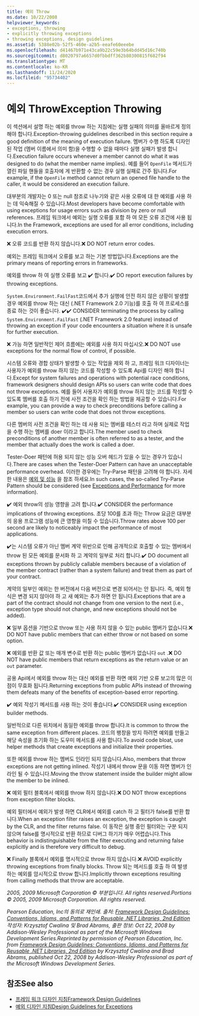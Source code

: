 ```yaml
---
title: 예외 Throw
ms.date: 10/22/2008
helpviewer_keywords:
- exceptions, throwing
- explicitly throwing exceptions
- throwing exceptions, design guidelines
ms.assetid: 5388e02b-52f5-460e-a2b5-eeafe60eeebe
ms.openlocfilehash: d41467b971e43ca9b22c59e3b64bdd45d16c740b
ms.sourcegitcommit: d8020797a6657d0fbbdff362b80300815f682f94
ms.translationtype: MT
ms.contentlocale: ko-KR
ms.lasthandoff: 11/24/2020
ms.locfileid: "95734402"
---
```

# <a name="exception-throwing"></a><span data-ttu-id="c6915-102">예외 Throw</span><span class="sxs-lookup"><span data-stu-id="c6915-102">Exception Throwing</span></span>

<span data-ttu-id="c6915-103">이 섹션에서 설명 하는 예외를 throw 하는 지침에는 실행 실패의 의미를 올바르게 정의 해야 합니다.</span><span class="sxs-lookup"><span data-stu-id="c6915-103">Exception-throwing guidelines described in this section require a good definition of the meaning of execution failure.</span></span> <span data-ttu-id="c6915-104">멤버가 수행 하도록 디자인 된 작업 (멤버 이름에서 의미 함)을 수행할 수 없을 때마다 실행 실패가 발생 합니다.</span><span class="sxs-lookup"><span data-stu-id="c6915-104">Execution failure occurs whenever a member cannot do what it was designed to do (what the member name implies).</span></span> <span data-ttu-id="c6915-105">예를 들어 `OpenFile` 메서드가 열린 파일 핸들을 호출자에 게 반환할 수 없는 경우 실행 실패로 간주 됩니다.</span><span class="sxs-lookup"><span data-stu-id="c6915-105">For example, if the `OpenFile` method cannot return an opened file handle to the caller, it would be considered an execution failure.</span></span>

 <span data-ttu-id="c6915-106">대부분의 개발자는 0 또는 null 참조로 나누기와 같은 사용 오류에 대 한 예외를 사용 하는 데 익숙해질 수 있습니다.</span><span class="sxs-lookup"><span data-stu-id="c6915-106">Most developers have become comfortable with using exceptions for usage errors such as division by zero or null references.</span></span> <span data-ttu-id="c6915-107">프레임 워크에서 예외는 실행 오류를 포함 하 여 모든 오류 조건에 사용 됩니다.</span><span class="sxs-lookup"><span data-stu-id="c6915-107">In the Framework, exceptions are used for all error conditions, including execution errors.</span></span>

 <span data-ttu-id="c6915-108">❌ 오류 코드를 반환 하지 않습니다.</span><span class="sxs-lookup"><span data-stu-id="c6915-108">❌ DO NOT return error codes.</span></span>

 <span data-ttu-id="c6915-109">예외는 프레임 워크에서 오류를 보고 하는 기본 방법입니다.</span><span class="sxs-lookup"><span data-stu-id="c6915-109">Exceptions are the primary means of reporting errors in frameworks.</span></span>

 <span data-ttu-id="c6915-110">예외를 throw 하 여 실행 오류를 보고 ✔️ 합니다.</span><span class="sxs-lookup"><span data-stu-id="c6915-110">✔️ DO report execution failures by throwing exceptions.</span></span>

 <span data-ttu-id="c6915-111">`System.Environment.FailFast`코드에서 추가 실행에 안전 하지 않은 상황이 발생할 경우 예외를 throw 하는 대신 (.NET Framework 2.0 기능)를 호출 하 여 프로세스를 종료 하는 것이 좋습니다. ✔️</span><span class="sxs-lookup"><span data-stu-id="c6915-111">✔️ CONSIDER terminating the process by calling `System.Environment.FailFast` (.NET Framework 2.0 feature) instead of throwing an exception if your code encounters a situation where it is unsafe for further execution.</span></span>

 <span data-ttu-id="c6915-112">❌ 가능 하면 일반적인 제어 흐름에는 예외를 사용 하지 마십시오.</span><span class="sxs-lookup"><span data-stu-id="c6915-112">❌ DO NOT use exceptions for the normal flow of control, if possible.</span></span>

 <span data-ttu-id="c6915-113">시스템 오류와 경합 상태가 발생할 수 있는 작업을 제외 하 고, 프레임 워크 디자이너는 사용자가 예외를 throw 하지 않는 코드를 작성할 수 있도록 Api를 디자인 해야 합니다.</span><span class="sxs-lookup"><span data-stu-id="c6915-113">Except for system failures and operations with potential race conditions, framework designers should design APIs so users can write code that does not throw exceptions.</span></span> <span data-ttu-id="c6915-114">예를 들어 사용자가 예외를 throw 하지 않는 코드를 작성할 수 있도록 멤버를 호출 하기 전에 사전 조건을 확인 하는 방법을 제공할 수 있습니다.</span><span class="sxs-lookup"><span data-stu-id="c6915-114">For example, you can provide a way to check preconditions before calling a member so users can write code that does not throw exceptions.</span></span>

 <span data-ttu-id="c6915-115">다른 멤버의 사전 조건을 확인 하는 데 사용 되는 멤버를 테스터 라고 하며 실제로 작업을 수행 하는 멤버를 doer 이라고 합니다.</span><span class="sxs-lookup"><span data-stu-id="c6915-115">The member used to check preconditions of another member is often referred to as a tester, and the member that actually does the work is called a doer.</span></span>

 <span data-ttu-id="c6915-116">Tester-Doer 패턴에 허용 되지 않는 성능 오버 헤드가 있을 수 있는 경우가 있습니다.</span><span class="sxs-lookup"><span data-stu-id="c6915-116">There are cases when the Tester-Doer Pattern can have an unacceptable performance overhead.</span></span> <span data-ttu-id="c6915-117">이러한 경우에는 Try-Parse 패턴을 고려해 야 합니다. 자세한 내용은 [예외 및 성능](exceptions-and-performance.md) 을 참조 하세요.</span><span class="sxs-lookup"><span data-stu-id="c6915-117">In such cases, the so-called Try-Parse Pattern should be considered (see [Exceptions and Performance](exceptions-and-performance.md) for more information).</span></span>

 <span data-ttu-id="c6915-118">✔️ 예외 throw의 성능 영향을 고려 합니다.</span><span class="sxs-lookup"><span data-stu-id="c6915-118">✔️ CONSIDER the performance implications of throwing exceptions.</span></span> <span data-ttu-id="c6915-119">초당 100를 초과 하는 Throw 요금은 대부분의 응용 프로그램 성능에 큰 영향을 미칠 수 있습니다.</span><span class="sxs-lookup"><span data-stu-id="c6915-119">Throw rates above 100 per second are likely to noticeably impact the performance of most applications.</span></span>

 <span data-ttu-id="c6915-120">✔️는 시스템 오류가 아닌 멤버 계약 위반으로 인해 공개적으로 호출할 수 있는 멤버에서 throw 된 모든 예외를 문서화 하 고 계약의 일부로 처리 합니다.</span><span class="sxs-lookup"><span data-stu-id="c6915-120">✔️ DO document all exceptions thrown by publicly callable members because of a violation of the member contract (rather than a system failure) and treat them as part of your contract.</span></span>

 <span data-ttu-id="c6915-121">계약의 일부인 예외는 한 버전에서 다음 버전으로 변경 되어서는 안 됩니다. 즉, 예외 형식은 변경 되지 않아야 하 고 새 예외는 추가 하면 안 됩니다.</span><span class="sxs-lookup"><span data-stu-id="c6915-121">Exceptions that are a part of the contract should not change from one version to the next (i.e., exception type should not change, and new exceptions should not be added).</span></span>

 <span data-ttu-id="c6915-122">❌ 일부 옵션을 기반으로 throw 또는 사용 하지 않을 수 있는 public 멤버가 없습니다.</span><span class="sxs-lookup"><span data-stu-id="c6915-122">❌ DO NOT have public members that can either throw or not based on some option.</span></span>

 <span data-ttu-id="c6915-123">❌ 예외를 반환 값 또는 매개 변수로 반환 하는 public 멤버가 없습니다 `out` .</span><span class="sxs-lookup"><span data-stu-id="c6915-123">❌ DO NOT have public members that return exceptions as the return value or an `out` parameter.</span></span>

 <span data-ttu-id="c6915-124">공용 Api에서 예외를 throw 하는 대신 예외를 반환 하면 예외 기반 오류 보고의 많은 이점이 무효화 됩니다.</span><span class="sxs-lookup"><span data-stu-id="c6915-124">Returning exceptions from public APIs instead of throwing them defeats many of the benefits of exception-based error reporting.</span></span>

 <span data-ttu-id="c6915-125">✔️ 예외 작성기 메서드를 사용 하는 것이 좋습니다.</span><span class="sxs-lookup"><span data-stu-id="c6915-125">✔️ CONSIDER using exception builder methods.</span></span>

 <span data-ttu-id="c6915-126">일반적으로 다른 위치에서 동일한 예외를 throw 합니다.</span><span class="sxs-lookup"><span data-stu-id="c6915-126">It is common to throw the same exception from different places.</span></span> <span data-ttu-id="c6915-127">코드의 팽창을 방지 하려면 예외를 만들고 해당 속성을 초기화 하는 도우미 메서드를 사용 합니다.</span><span class="sxs-lookup"><span data-stu-id="c6915-127">To avoid code bloat, use helper methods that create exceptions and initialize their properties.</span></span>

 <span data-ttu-id="c6915-128">또한 예외를 throw 하는 멤버도 인라인 되지 않습니다.</span><span class="sxs-lookup"><span data-stu-id="c6915-128">Also, members that throw exceptions are not getting inlined.</span></span> <span data-ttu-id="c6915-129">작성기 내에서 throw 문을 이동 하면 멤버가 인라인 될 수 있습니다.</span><span class="sxs-lookup"><span data-stu-id="c6915-129">Moving the throw statement inside the builder might allow the member to be inlined.</span></span>

 <span data-ttu-id="c6915-130">❌ 예외 필터 블록에서 예외를 throw 하지 않습니다.</span><span class="sxs-lookup"><span data-stu-id="c6915-130">❌ DO NOT throw exceptions from exception filter blocks.</span></span>

 <span data-ttu-id="c6915-131">예외 필터에서 예외가 발생 하면 CLR에서 예외를 catch 하 고 필터가 false를 반환 합니다.</span><span class="sxs-lookup"><span data-stu-id="c6915-131">When an exception filter raises an exception, the exception is caught by the CLR, and the filter returns false.</span></span> <span data-ttu-id="c6915-132">이 동작은 실행 중인 필터와는 구분 되지 않으며 false를 명시적으로 반환 하므로 디버그 하기가 매우 어렵습니다.</span><span class="sxs-lookup"><span data-stu-id="c6915-132">This behavior is indistinguishable from the filter executing and returning false explicitly and is therefore very difficult to debug.</span></span>

 <span data-ttu-id="c6915-133">❌ Finally 블록에서 예외를 명시적으로 throw 하지 않습니다.</span><span class="sxs-lookup"><span data-stu-id="c6915-133">❌ AVOID explicitly throwing exceptions from finally blocks.</span></span> <span data-ttu-id="c6915-134">Throw 되는 메서드를 호출 하 여 발생 하는 예외를 암시적으로 throw 합니다.</span><span class="sxs-lookup"><span data-stu-id="c6915-134">Implicitly thrown exceptions resulting from calling methods that throw are acceptable.</span></span>

 <span data-ttu-id="c6915-135">*2005, 2009 Microsoft Corporation © 부분입니다. All rights reserved.*</span><span class="sxs-lookup"><span data-stu-id="c6915-135">*Portions © 2005, 2009 Microsoft Corporation. All rights reserved.*</span></span>

 <span data-ttu-id="c6915-136">*Pearson Education, Inc의 동의로 재인쇄. 출처: [Framework Design Guidelines: Conventions, Idioms, and Patterns for Reusable .NET Libraries, 2nd Edition](https://www.informit.com/store/framework-design-guidelines-conventions-idioms-and-9780321545619) 작성자: Krzysztof Cwalina 및 Brad Abrams, 출판 정보: Oct 22, 2008 by Addison-Wesley Professional as part of the Microsoft Windows Development Series.*</span><span class="sxs-lookup"><span data-stu-id="c6915-136">*Reprinted by permission of Pearson Education, Inc. from [Framework Design Guidelines: Conventions, Idioms, and Patterns for Reusable .NET Libraries, 2nd Edition](https://www.informit.com/store/framework-design-guidelines-conventions-idioms-and-9780321545619) by Krzysztof Cwalina and Brad Abrams, published Oct 22, 2008 by Addison-Wesley Professional as part of the Microsoft Windows Development Series.*</span></span>

## <a name="see-also"></a><span data-ttu-id="c6915-137">참조</span><span class="sxs-lookup"><span data-stu-id="c6915-137">See also</span></span>

- [<span data-ttu-id="c6915-138">프레임 워크 디자인 지침</span><span class="sxs-lookup"><span data-stu-id="c6915-138">Framework Design Guidelines</span></span>](index.md)
- [<span data-ttu-id="c6915-139">예외 디자인 지침</span><span class="sxs-lookup"><span data-stu-id="c6915-139">Design Guidelines for Exceptions</span></span>](exceptions.md)
